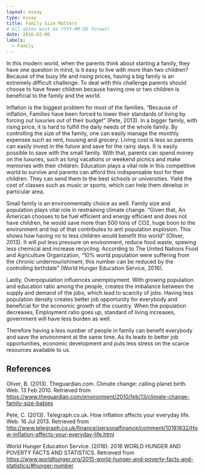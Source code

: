 ```yaml
---
layout: essay
type: essay
title: Family Size Matters
# All dates must be YYYY-MM-DD format!
date: 2016-02-06
labels:
  - Family
---
```


  In this modern world, when the parents think about starting a family, they have one question in mind, is it easy to live with more than two children? Because of the busy life and rising prices, having a big family is an extremely difficult challenge. To deal with this challenge parents should choose to have fewer children because having one or two children is beneficial to the family and the world.
 
 
 Inflation is the biggest problem for most of the families. “Because of inflation, Families have been forced to lower their standards of living by forcing out luxuries out of their budget” (Pete, 2013). In a bigger family, with rising price, it is hard to fulfill the daily needs of the whole family. By controlling the size of the family, one can easily manage the monthly expenses such as rent, housing and grocery. Living cost is less so parents can easily invest in the future and save for the rainy days. It is easily possible to save with the small family. With that, parents can spend money on the luxuries, such as long vacations or weekend picnics and make memories with their children. Education plays a vital role in this competitive world to survive and parents can afford this indispensable tool for their children. They can send them to the best schools or universities. Yield the cost of classes such as music or sports, which can help them develop in particular area.
 
 
 Small family is an environmentally choice as well. Family size and population plays vital role in restraining climate change. “Given that, An American chooses to be fuel efficient and energy efficient and does not have children, he would save more than 500 tons of CO2, huge boon to the environment and top of that contributes to anti population explosion. This shows how having no to less children would benefit this world” (Oliver, 2013). It will put less pressure on environment, reduce food waste, spewing less chemical and increase recycling. According to The United Nations Food and Agriculture Organization, “10% world population were suffering from the chronic undernourishment, this number can be reduced by the controlling birthdate” (World Hunger Education Service, 2016).
 
 
 Lastly, Overpopulation influences unemployment. With growing population and education ratio among the people, creates the imbalance between the supply and demand of the jobs, which lead to scarcity of jobs. Having less population density creates better job opportunity for everybody and beneficial for the economic growth of the country. When the population decreases, Employment ratio goes up, standard of living increases, government will have less burden as well.
 
 
 Therefore having a less number of people in family can benefit everybody and save the environment at the same time. As its leads to better job opportunities, economic development and puts less stress on the scarce resources available to us.



## References


Oliver, B. (2013). Theguardian.com. Climate change: calling planet birth. Web. 13 Feb 2010. Retrieved from https://www.theguardian.com/environment/2010/feb/13/climate-change-family-size-babies

Pete, C. (2013). Telegraph.co.uk. How inflation affects your everyday life. Web. 16 Jul 2013. Retrieved from http://www.telegraph.co.uk/finance/personalfinance/comment/10181832/How-inflation-affects-your-everyday-life.html

World Hunger Education Service. (2016). 2016 WORLD HUNGER AND POVERTY FACTS AND STATISTICS. Retrieved from https://www.worldhunger.org/2015-world-hunger-and-poverty-facts-and-statistics/#hunger-number 
